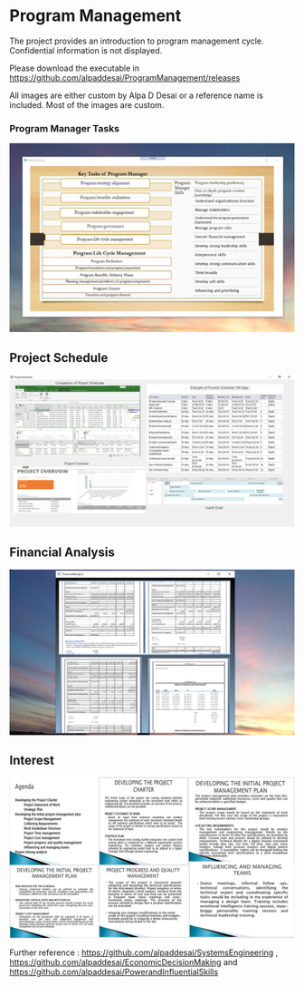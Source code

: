 # Program Management

The project provides an introduction to program management cycle. Confidential information is not displayed. 

Please download the executable in https://github.com/alpaddesai/ProgramManagement/releases

All images are either custom by Alpa D Desai or a reference name is included. Most of the images are custom.

### Program Manager Tasks
![image](ProgramManager.png)

## Project Schedule
![image](ProjectSchedule.png)

## Financial Analysis
![image](FinancialAnalysisImage.png)

## Interest
![image](Rockwell.jpg)

Further reference :  https://github.com/alpaddesai/SystemsEngineering ,  https://github.com/alpaddesai/EconomicDecisionMaking  and https://github.com/alpaddesai/PowerandInfluentialSkills
